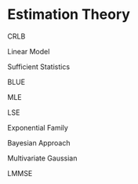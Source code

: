 # Estimation Theory

CRLB

Linear Model

Sufficient Statistics

BLUE

MLE

LSE

Exponential Family

Bayesian Approach

Multivariate Gaussian

LMMSE
